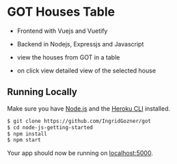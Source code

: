 # GOT Houses Table

- Frontend with Vuejs and Vuetify
- Backend in Nodejs, Expressjs and Javascript

- view the houses from GOT in a table
- on click view detailed view of the selected house

## Running Locally

Make sure you have [Node.js](http://nodejs.org/) and the [Heroku CLI](https://cli.heroku.com/) installed.

```sh
$ git clone https://github.com/IngridGozner/got
$ cd node-js-getting-started
$ npm install
$ npm start
```

Your app should now be running on [localhost:5000](http://localhost:5000/).
